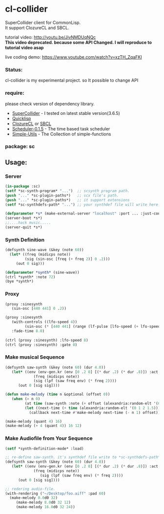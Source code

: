 # cl-collider
SuperCollider client for CommonLisp.  
It support ClozureCL and SBCL.  

tutorial video: <http://youtu.be/JivNMDUqNQc>   
**This video deprecated. because some API Changed. I will reproduce to tutorial video asap**     

live coding demo: <https://www.youtube.com/watch?v=xzTH_ZqaFKI>  

### Status:
cl-collider is my experimental project. so It possible to change API

### require:

please check version of dependency library.

- [SuperCollider](http://supercollider.sourceforge.net) - I tested on latest stable version(3.6.5)
- [Quicklisp](http://www.quicklisp.org)
- [ClozureCL](http://www.clozure.com/clozurecl.html) or [SBCL](http://www.sbcl.org)
- [Scheduler-0.1.5](http://github.com/byulparan/scheduler) - The time based task scheduler
- [Simple-Utils](http://github.com/byulparan/Simple-Utils) - The Collection of simple-functions

### package: sc

## Usage:
### Server
```cl
(in-package :sc)
(setf *sc-synth-program* "...")  ;; scsynth program path.
(push "..." *sc-plugin-paths*)   ;; scx file's path.
(push "..." *sc-plugin-paths*)   ;; it support extensions
(setf *sc-synthdefs-path* "...") ;; your synthdef file will write here
	
(defparameter *s* (make-external-server "localhost" :port ... :just-connect-p nil))
(server-boot *s*)
;;....hack music.....
(server-quit *s*)
```
### Synth Definition
```cl	
(defsynth sine-wave (&key (note 60))
  (let* ((freq (midicps note))
         (sig (sin-osc [freq (+ freq 2)] 0 .2)))
     (out 0 sig)))

(defparameter *synth* (sine-wave))
(ctrl *synth* :note 72)
(bye *synth*)
```
### Proxy
```cl
(proxy :sinesynth
   (sin-osc [440 441] 0 .2))

(proxy :sinesynth
   (with-controls ((lfo-speed 4))
         (sin-osc (* [440 441] (range (lf-pulse [lfo-speed (+ lfo-speed .2)]) 0 1)) 0 .2))
   :fade-time 8.0)
   
(ctrl (proxy :sinesynth) :lfo-speed 8)
(ctrl (proxy :sinesynth) :gate 0)
```
### Make musical Sequence
```cl
(defsynth saw-synth (&key (note 60) (dur 4.0))
   (let* ((env (env-gen.kr (env [0 .2 0] [(* dur .2) (* dur .8)]) :act :free))
             (freq (midicps note))
    		 (sig (lpf (saw freq env) (* freq 2))))
	  (out 0 [sig sig])))

(defun make-melody (time n &optional (offset 0))
   (when (> n 0)
         (at time (saw-synth :note (+ offset (alexandria:random-elt '(62 65 69 72)))))
         (let ((next-time (+ time (alexandria:random-elt '(0 1 2 1.5)))))
           (callback next-time #'make-melody next-time (- n 1) offset))))

(make-melody (quant 4) 16)
(make-melody (+ 4 (quant 4)) 16 12)
```
### Make Audiofile from Your Sequence
```cl
(setf *synth-definition-mode* :load)

;; re-define saw-synth. it's synthdef file write to *sc-synthdefs-path*.
(defsynth saw-synth (&key (note 60) (dur 4.0))
   (let* ((env (env-gen.kr (env [0 .2 0] [(* dur .2) (* dur .8)]) :act :free))
             (freq (midicps note))
                (sig (lpf (saw freq env) (* freq 2))))
	  (out 0 [sig sig])))

;; redering audio-file.
(with-rendering ("~/Desktop/foo.aiff" :pad 60)
  (make-melody 0.0d0 32)
     (make-melody 8.0d0 32 12)
     (make-melody 16.0d0 32 24))
```
